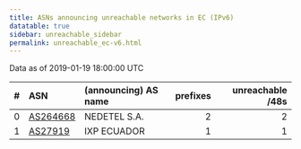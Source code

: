 ```yaml
---
title: ASNs announcing unreachable networks in EC (IPv6)
datatable: true
sidebar: unreachable_sidebar
permalink: unreachable_ec-v6.html
---
```


Data as of 2019-01-19 18:00:00 UTC


<div class="datatable-begin"></div>

|   # | ASN                                      | (announcing) AS name   |   prefixes |   unreachable /48s |
|----:|:-----------------------------------------|:-----------------------|-----------:|-------------------:|
|   0 | [AS264668](unreachable_AS264668-v6.html) | NEDETEL S.A.           |          2 |                  2 |
|   1 | [AS27919](unreachable_AS27919-v6.html)   | IXP ECUADOR            |          1 |                  1 |

<div class="datatable-end"></div>